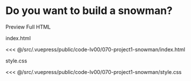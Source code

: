 # Do you want to build a snowman?

<StaticLink :href="$withBase('/code-lv00/070-project1-snowman/index.html')">Preview Full HTML</StaticLink>

index.html

<<< @/src/.vuepress/public/code-lv00/070-project1-snowman/index.html

style.css

<<< @/src/.vuepress/public/code-lv00/070-project1-snowman/style.css